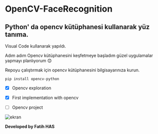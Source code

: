 # OpenCV-FaceRecognition
## Python' da opencv kütüphanesi kullanarak yüz tanıma.

Visual Code kullanarak yapıldı.

Adım adım Opencv kütüphanesini keşfetmeye başladım güzel uygulamalar yapmayı planlıyorum 😊

Repoyu çalıştırmak için opencv kütüphanesini bilgisayarınıza kurun.

`pip install opencv-python`

- [x] Opencv exploration
- [x] First implementation with opencv
- [ ] Opencv project


![ekran](https://user-images.githubusercontent.com/32196738/115963604-b5110b00-a528-11eb-8aa6-756f23271535.PNG)


**Developed by Fatih HAS**
